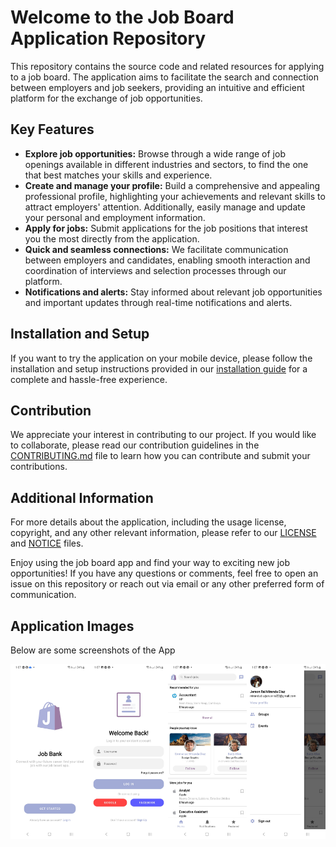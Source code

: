 <h1>Welcome to the Job Board Application Repository</h1>

<p>This repository contains the source code and related resources for applying to a job board. The application aims to facilitate the search and connection between employers and job seekers, providing an intuitive and efficient platform for the exchange of job opportunities.</p>

<h2>Key Features</h2>

<ul>
   <li><strong>Explore job opportunities:</strong> Browse through a wide range of job openings available in different industries and sectors, to find the one that best matches your skills and experience.</li>
   <li><strong>Create and manage your profile:</strong> Build a comprehensive and appealing professional profile, highlighting your achievements and relevant skills to attract employers' attention. Additionally, easily manage and update your personal and employment information.</li>
   <li><strong>Apply for jobs:</strong> Submit applications for the job positions that interest you the most directly from the application.</li>
   <li><strong>Quick and seamless connections:</strong> We facilitate communication between employers and candidates, enabling smooth interaction and coordination of interviews and selection processes through our platform.</li>
   <li><strong>Notifications and alerts:</strong> Stay informed about relevant job opportunities and important updates through real-time notifications and alerts.</li>
</ul>

<h2>Installation and Setup</h2>

<p>If you want to try the application on your mobile device, please follow the installation and setup instructions provided in our <a href="#">installation guide</a> for a complete and hassle-free experience.</p>

<h2>Contribution</h2>

<p>We appreciate your interest in contributing to our project. If you would like to collaborate, please read our contribution guidelines in the <a href="#">CONTRIBUTING.md</a> file to learn how you can contribute and submit your contributions.</p>

<h2>Additional Information</h2>

<p>For more details about the application, including the usage license, copyright, and any other relevant information, please refer to our <a href="#">LICENSE</a> and <a href="#">NOTICE</a> files.</p>

<p>Enjoy using the job board app and find your way to exciting new job opportunities! If you have any questions or comments, feel free to open an issue on this repository or reach out via email or any other preferred form of communication.</p>

<h2>Application Images</h2>
<p>Below are some screenshots of the App</p>

<div style="display: flex; overflow-x: scroll;">
  <img src="https://github.com/Jerson-Miranda/JobBank/blob/master/others/images/Presentation.jpg" alt="Presentation" style="width: 25%;">
  <img src="https://github.com/Jerson-Miranda/JobBank/blob/master/others/images/Login.jpg" alt="Login" style="width: 25%;">
  <img src="https://github.com/Jerson-Miranda/JobBank/blob/master/others/images/Home.jpg"alt="Home" style="width: 25%;">
  <img src="https://github.com/Jerson-Miranda/JobBank/blob/master/others/images/Home1.jpg" alt="Home" style="width: 25%;">
  <img src="https://github.com/Jerson-Miranda/JobBank/blob/master/others/images/JobRequest.jpg"alt="JobRequest" style="width: 25%;">
  <img src="https://github.com/Jerson-Miranda/JobBank/blob/master/others/images/JobRequest2.jpg"alt="JobRequest" style="width: 25%;">
</div>
